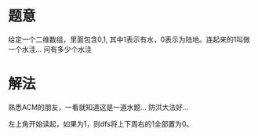 # 题意
给定一个二维数组，里面包含0,1, 其中1表示有水，0表示为陆地。连起来的1叫做一个水洼... 问有多少个水洼

# 解法
熟悉ACM的朋友，一看就知道这是一道水题... 防洪大法好...

左上角开始读起，如果为1，则dfs将上下周右的1全部置为0。


